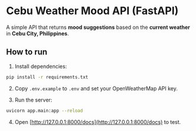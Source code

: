 # Cebu Weather Mood API (FastAPI)

A simple API that returns **mood suggestions** based on the **current weather** in **Cebu City, Philippines**.

## How to run

1. Install dependencies:
```bash
pip install -r requirements.txt
```

2. Copy `.env.example` to `.env` and set your OpenWeatherMap API key.

3. Run the server:
```bash
uvicorn app.main:app --reload
```

4. Open [http://127.0.0.1:8000/docs](http://127.0.0.1:8000/docs) to test.
